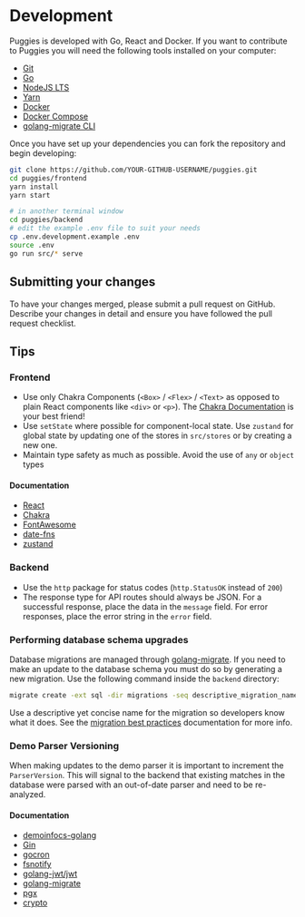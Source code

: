 # Development

Puggies is developed with Go, React and Docker. If you want to contribute to Puggies you
will need the following tools installed on your computer:

* [Git](https://git-scm.com/)
* [Go](https://go.dev/)
* [NodeJS LTS](https://nodejs.org/en/)
* [Yarn](https://classic.yarnpkg.com/lang/en/)
* [Docker](https://www.docker.com/)
* [Docker Compose](https://docs.docker.com/compose/install/)
* [golang-migrate CLI](https://github.com/golang-migrate/migrate/tree/master/cmd/migrate)

Once you have set up your dependencies you can fork the repository and begin developing:
```bash
git clone https://github.com/YOUR-GITHUB-USERNAME/puggies.git
cd puggies/frontend
yarn install
yarn start

# in another terminal window
cd puggies/backend
# edit the example .env file to suit your needs
cp .env.development.example .env
source .env
go run src/* serve
```

## Submitting your changes
To have your changes merged, please submit a pull request on GitHub. Describe your
changes in detail and ensure you have followed the pull request checklist.

## Tips

### Frontend
* Use only Chakra Components (`<Box>` / `<Flex>` / `<Text>` as opposed to plain React
    components like `<div>` or `<p>`). The
    [Chakra Documentation](https://chakra-ui.com/docs/getting-started) is your best friend!
* Use `setState` where possible for component-local state. Use `zustand` for global
    state by updating one of the stores in `src/stores` or by creating a new one.
* Maintain type safety as much as possible. Avoid the use of `any` or `object` types

#### Documentation
* [React](https://reactjs.org/)
* [Chakra](https://chakra-ui.com/docs/getting-started)
* [FontAwesome](https://fontawesome.com/search?s=solid%2Cregular%2Cbrands)
* [date-fns](https://date-fns.org/)
* [zustand](https://github.com/pmndrs/zustand)

### Backend
* Use the `http` package for status codes (`http.StatusOK` instead of `200`)
* The response type for API routes should always be JSON. For a successful response,
    place the data in the `message` field. For error responses, place the error string in
    the `error` field.

### Performing database schema upgrades
Database migrations are managed through
[golang-migrate](https://github.com/golang-migrate/migrate). If you need to make an
update to the database schema you must do so by generating a new migration. Use the
following command inside the `backend` directory:
```bash
migrate create -ext sql -dir migrations -seq descriptive_migration_name_here
```

Use a descriptive yet concise name for the migration so developers know what it does. See the
[migration best practices](https://github.com/golang-migrate/migrate/blob/master/MIGRATIONS.md)
documentation for more info.

### Demo Parser Versioning
When making updates to the demo parser it is important to increment the `ParserVersion`.
This will signal to the backend that existing matches in the database were parsed with an
out-of-date parser and need to be re-analyzed.

#### Documentation
* [demoinfocs-golang](https://pkg.go.dev/github.com/markus-wa/demoinfocs-golang/v2#section-readme)
* [Gin](https://github.com/gin-gonic/gin)
* [gocron](https://github.com/go-co-op/gocron)
* [fsnotify](https://github.com/fsnotify/fsnotify)
* [golang-jwt/jwt](https://github.com/golang-jwt/jwt)
* [golang-migrate](https://github.com/golang-migrate/migrate)
* [pgx](https://github.com/jackc/pgx)
* [crypto](https://pkg.go.dev/crypto)
